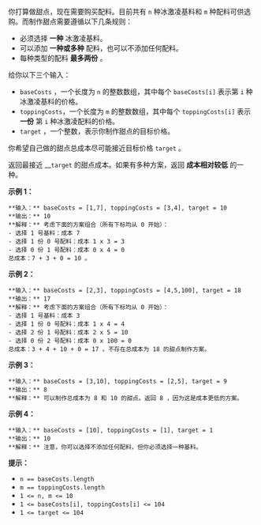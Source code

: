 你打算做甜点，现在需要购买配料。目前共有 `n` 种冰激凌基料和 `m` 种配料可供选购。而制作甜点需要遵循以下几条规则：

  * 必须选择 **一种** 冰激凌基料。
  * 可以添加 **一种或多种** 配料，也可以不添加任何配料。
  * 每种类型的配料 **最多两份** 。

给你以下三个输入：

  * `baseCosts` ，一个长度为 `n` 的整数数组，其中每个 `baseCosts[i]` 表示第 `i` 种冰激凌基料的价格。
  * `toppingCosts`，一个长度为 `m` 的整数数组，其中每个 `toppingCosts[i]` 表示 **一份** 第 `i` 种冰激凌配料的价格。
  * `target` ，一个整数，表示你制作甜点的目标价格。

你希望自己做的甜点总成本尽可能接近目标价格 `target` 。

返回最接近 __`target` 的甜点成本。如果有多种方案，返回 **成本相对较低** 的一种。

**示例 1：**

    
    
    **输入：** baseCosts = [1,7], toppingCosts = [3,4], target = 10
    **输出：** 10
    **解释：** 考虑下面的方案组合（所有下标均从 0 开始）：
    - 选择 1 号基料：成本 7
    - 选择 1 份 0 号配料：成本 1 x 3 = 3
    - 选择 0 份 1 号配料：成本 0 x 4 = 0
    总成本：7 + 3 + 0 = 10 。
    

**示例 2：**

    
    
    **输入：** baseCosts = [2,3], toppingCosts = [4,5,100], target = 18
    **输出：** 17
    **解释：** 考虑下面的方案组合（所有下标均从 0 开始）：
    - 选择 1 号基料：成本 3
    - 选择 1 份 0 号配料：成本 1 x 4 = 4
    - 选择 2 份 1 号配料：成本 2 x 5 = 10
    - 选择 0 份 2 号配料：成本 0 x 100 = 0
    总成本：3 + 4 + 10 + 0 = 17 。不存在总成本为 18 的甜点制作方案。
    

**示例 3：**

    
    
    **输入：** baseCosts = [3,10], toppingCosts = [2,5], target = 9
    **输出：** 8
    **解释：** 可以制作总成本为 8 和 10 的甜点。返回 8 ，因为这是成本更低的方案。
    

**示例 4：**

    
    
    **输入：** baseCosts = [10], toppingCosts = [1], target = 1
    **输出：** 10
    **解释：** 注意，你可以选择不添加任何配料，但你必须选择一种基料。

**提示：**

  * `n == baseCosts.length`
  * `m == toppingCosts.length`
  * `1 <= n, m <= 10`
  * `1 <= baseCosts[i], toppingCosts[i] <= 104`
  * `1 <= target <= 104`

